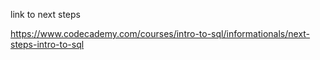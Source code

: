 
link to next steps

https://www.codecademy.com/courses/intro-to-sql/informationals/next-steps-intro-to-sql
